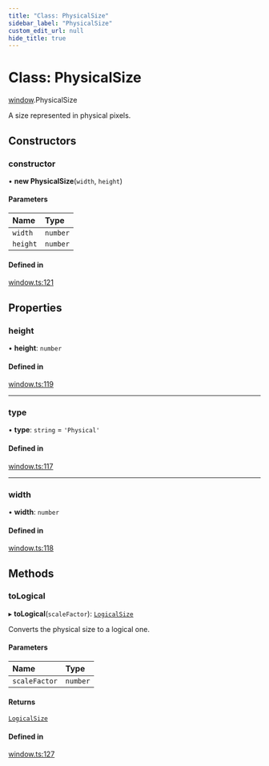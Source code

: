 ```yaml
---
title: "Class: PhysicalSize"
sidebar_label: "PhysicalSize"
custom_edit_url: null
hide_title: true
---
```


# Class: PhysicalSize

[window](../modules/window.md).PhysicalSize

A size represented in physical pixels.

## Constructors

### constructor

• **new PhysicalSize**(`width`, `height`)

#### Parameters

| Name | Type |
| :------ | :------ |
| `width` | `number` |
| `height` | `number` |

#### Defined in

[window.ts:121](https://github.com/tauri-apps/tauri/blob/81d245f/tooling/api/src/window.ts#L121)

## Properties

### height

• **height**: `number`

#### Defined in

[window.ts:119](https://github.com/tauri-apps/tauri/blob/81d245f/tooling/api/src/window.ts#L119)

___

### type

• **type**: `string` = `'Physical'`

#### Defined in

[window.ts:117](https://github.com/tauri-apps/tauri/blob/81d245f/tooling/api/src/window.ts#L117)

___

### width

• **width**: `number`

#### Defined in

[window.ts:118](https://github.com/tauri-apps/tauri/blob/81d245f/tooling/api/src/window.ts#L118)

## Methods

### toLogical

▸ **toLogical**(`scaleFactor`): [`LogicalSize`](window.LogicalSize.md)

Converts the physical size to a logical one.

#### Parameters

| Name | Type |
| :------ | :------ |
| `scaleFactor` | `number` |

#### Returns

[`LogicalSize`](window.LogicalSize.md)

#### Defined in

[window.ts:127](https://github.com/tauri-apps/tauri/blob/81d245f/tooling/api/src/window.ts#L127)
